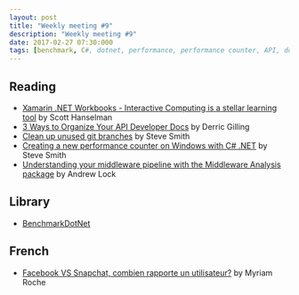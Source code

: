 ```yaml
---
layout: post
title: "Weekly meeting #9"
description: "Weekly meeting #9"
date: 2017-02-27 07:30:000
tags: [benchmark, C#, dotnet, performance, performance counter, API, documentation, xamarin, git, facebook, snapchat, asp.net]
--- 
```


## Reading
 
* [Xamarin .NET Workbooks - Interactive Computing is a stellar learning tool](https://www.hanselman.com/blog/XamarinNETWorkbooksInteractiveComputingIsAStellarLearningTool.aspx) by Scott Hanselman
* [3 Ways to Organize Your API Developer Docs](http://nordicapis.com/3-ways-organize-api-developer-docs/) by Derric Gilling
* [Clean up unused git branches](http://ardalis.com/clean-up-unused-git-branches) by Steve Smith
* [Creating a new performance counter on Windows with C# .NET](https://dotnetcodr.com/2017/02/23/creating-a-new-performance-counter-on-windows-with-c-net-2/) by Steve Smith
* [Understanding your middleware pipeline with the Middleware Analysis package](https://andrewlock.net/understanding-your-middleware-pipeline-with-the-middleware-analysis-package/) by Andrew Lock

## Library

* [BenchmarkDotNet](https://github.com/dotnet/BenchmarkDotNet)

## French

* [Facebook VS Snapchat, combien rapporte un utilisateur?](http://www.frenchweb.fr/numbers-facebook-vs-snapchat-combien-rapporte-un-utilisateur/279593) by Myriam Roche